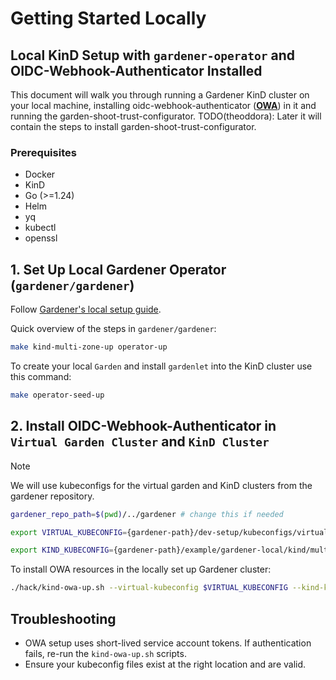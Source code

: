 # Getting Started Locally

## Local KinD Setup with `gardener-operator` and OIDC-Webhook-Authenticator Installed
This document will walk you through running a Gardener KinD cluster on your local machine, installing oidc-webhook-authenticator ([**OWA**](https://github.com/gardener/oidc-webhook-authenticator)) in it and running the garden-shoot-trust-configurator.
TODO(theoddora): Later it will contain the steps to install garden-shoot-trust-configurator.

### Prerequisites

- Docker
- KinD
- Go (>=1.24)
- Helm
- yq
- kubectl
- openssl


## 1. Set Up Local Gardener Operator (`gardener/gardener`)

Follow [Gardener's local setup guide](https://github.com/gardener/gardener/blob/master/docs/deployment/getting_started_locally.md#alternative-way-to-set-up-garden-and-seed-leveraging-gardener-operator).

Quick overview of the steps in `gardener/gardener`:
```bash
make kind-multi-zone-up operator-up
```

To create your local `Garden` and install `gardenlet` into the KinD cluster use this command:

```bash
make operator-seed-up
```

## 2. **Install OIDC-Webhook-Authenticator** in `Virtual Garden Cluster` and `KinD Cluster`

> [!NOTE]
> We will use kubeconfigs for the virtual garden and KinD clusters from the gardener repository.

```bash
gardener_repo_path=$(pwd)/../gardener # change this if needed

export VIRTUAL_KUBECONFIG={gardener-path}/dev-setup/kubeconfigs/virtual-garden/kubeconfig

export KIND_KUBECONFIG={gardener-path}/example/gardener-local/kind/multi-zone/kubeconfig
```

To install OWA resources in the locally set up Gardener cluster:
```bash
./hack/kind-owa-up.sh --virtual-kubeconfig $VIRTUAL_KUBECONFIG --kind-kubeconfig $KIND_KUBECONFIG
```

## Troubleshooting

- OWA setup uses short-lived service account tokens. If authentication fails, re-run the `kind-owa-up.sh` scripts.
- Ensure your kubeconfig files exist at the right location and are valid.